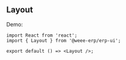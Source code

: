 ## Layout

Demo:

```tsx
import React from 'react';
import { Layout } from '@weee-erp/erp-ui';

export default () => <Layout />;
```

<API src="./index.tsx"></API>

